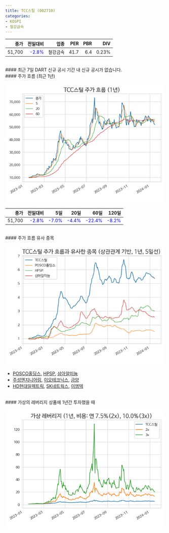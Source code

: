 ```yaml
---
title: TCC스틸 (002710)
categories:
- KOSPI
- 철강금속
---
```


|**종가**|**전일대비**|**업종**|**PER**|**PBR**|**DIV**|
|-------:|-----------:|-------:|------:|------:|------:|
|51,700|<span style="color: blue">-2.8%</span>|철강금속|41.7|6.4|0.23%|

<!-- more -->

<br>
#### 최근 7일 DART 신규 공시
기간 내 신규 공시가 없습니다.

<br>
#### 주가 흐름 (최근 1년)

![002710](/assets/images/stock/002710.png)

|**종가**|**전일대비**|**5일**|**20일**|**60일**|**120일**|
|---:|-------:|--:|---:|---:|----:|
|51,700|<span style="color: blue">-2.8%</span>|<span style="color: blue">-7.0%</span>|<span style="color: blue">-4.4%</span>|<span style="color: blue">-22.4%</span>|<span style="color: blue">-8.2%</span>|

<br>
#### 주가 흐름 유사 종목

![002710](/assets/images/stock/002710_corr.png)

- [POSCO홀딩스](/005490/), [HPSP](/403870/), [삼아알미늄](/006110/)
- [주성엔지니어링](/036930/), [이오테크닉스](/039030/), [금양](/001570/)
- [HD현대일렉트릭](/267260/), [SK네트웍스](/001740/), [이엠텍](/091120/)

<br>
#### 가상의 레버리지 상품에 1년간 투자했을 때

![002710](/assets/images/stock/002710_2x.png)